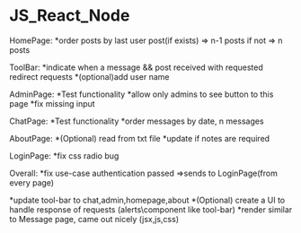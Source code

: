 # JS_React_Node
HomePage:
*order posts by last user post(if exists) => n-1 posts
if not => n posts

ToolBar:
*indicate when a message && post received with requested redirect requests
*(optional)add user name

AdminPage:
*Test functionality
*allow only admins to see button to this page
*fix missing input

ChatPage:
*Test functionality
*order messages by date, n messages

AboutPage:
*(Optional) read from txt file
*update if notes are required

LoginPage:
*fix css radio bug


Overall:
*fix use-case authentication passed =>sends to LoginPage(from every page)

*update tool-bar to chat,admin,homepage,about
*(Optional) create a UI to handle response of requests (alerts\component like tool-bar)
*render similar to Message page, came out nicely (jsx,js,css)
